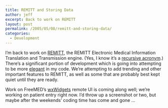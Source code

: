 ```yaml
---
title: REMITT and Storing Data
author: jeff
excerpt: Back to work on REMITT
layout: post
permalink: /2005/05/08/remitt-and-storing-data/
categories:
  - Development
---
```


I’m back to work on [REMITT][1], the REMITT Electronic Medical Information Translation and Transmission engine. (Yes, I know it’s a [recursive acronym][2].) There’s a significant portion of development which is going into attempting to be more [elegant][3] in my code. We’re attempting to add trending and other important features to REMITT, as well as some that are probably best kept quiet until they are ready.

 [1]: http://www.remitt.org/
 [2]: http://en.wikipedia.org/wiki/Recursive_acronym
 [3]: http://www.garyrobinson.net/2004/08/elegance_vs_goo.html

Work on FreeMED’s [wxWidgets][4] remote UI is coming along well; we’re working on patient entry right now. I’d throw up a screenshot or two, but maybe after the weekends’ coding time has come and gone …

 [4]: http://www.wxwidgets.org/
